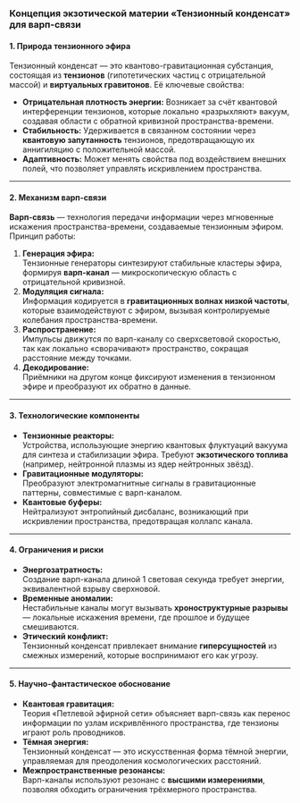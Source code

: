 ### **Концепция экзотической материи «Тензионный конденсат» для варп-связи**

#### **1. Природа тензионного эфира**
Тензионный конденсат — это квантово-гравитационная субстанция, состоящая из **тензионов** (гипотетических частиц с отрицательной массой) и **виртуальных гравитонов**. Её ключевые свойства:
- **Отрицательная плотность энергии:** Возникает за счёт квантовой интерференции тензионов, которые локально «разрыхляют» вакуум, создавая области с обратной кривизной пространства-времени.
- **Стабильность:** Удерживается в связанном состоянии через **квантовую запутанность** тензионов, предотвращающую их аннигиляцию с положительной массой.
- **Адаптивность:** Может менять свойства под воздействием внешних полей, что позволяет управлять искривлением пространства.

---

#### **2. Механизм варп-связи**
**Варп-связь** — технология передачи информации через мгновенные искажения пространства-времени, создаваемые тензионным эфиром. Принцип работы:
1. **Генерация эфира:**  
   Тензионные генераторы синтезируют стабильные кластеры эфира, формируя **варп-канал** — микроскопическую область с отрицательной кривизной.  
2. **Модуляция сигнала:**  
   Информация кодируется в **гравитационных волнах низкой частоты**, которые взаимодействуют с эфиром, вызывая контролируемые колебания пространства-времени.  
3. **Распространение:**  
   Импульсы движутся по варп-каналу со сверхсветовой скоростью, так как локально «сворачивают» пространство, сокращая расстояние между точками.  
4. **Декодирование:**  
   Приёмники на другом конце фиксируют изменения в тензионном эфире и преобразуют их обратно в данные.

---

#### **3. Технологические компоненты**
- **Тензионные реакторы:**  
  Устройства, использующие энергию квантовых флуктуаций вакуума для синтеза и стабилизации эфира. Требуют **экзотического топлива** (например, нейтронной плазмы из ядер нейтронных звёзд).  
- **Гравитационные модуляторы:**  
  Преобразуют электромагнитные сигналы в гравитационные паттерны, совместимые с варп-каналом.  
- **Квантовые буферы:**  
  Нейтрализуют энтропийный дисбаланс, возникающий при искривлении пространства, предотвращая коллапс канала.

---

#### **4. Ограничения и риски**
- **Энергозатратность:**  
  Создание варп-канала длиной 1 световая секунда требует энергии, эквивалентной взрыву сверхновой.  
- **Временные аномалии:**  
  Нестабильные каналы могут вызывать **хроноструктурные разрывы** — локальные искажения времени, где прошлое и будущее смешиваются.  
- **Этический конфликт:**  
  Тензионный конденсат привлекает внимание **гиперсущностей** из смежных измерений, которые воспринимают его как угрозу.

---

#### **5. Научно-фантастическое обоснование**
- **Квантовая гравитация:**  
  Теория «Петлевой эфирной сети» объясняет варп-связь как перенос информации по узлам искривлённого пространства, где тензионы играют роль проводников.  
- **Тёмная энергия:**  
  Тензионный конденсат — это искусственная форма тёмной энергии, управляемая для преодоления космологических расстояний.  
- **Межпространственные резонансы:**  
  Варп-каналы используют резонанс с **высшими измерениями**, позволяя обходить ограничения трёхмерного пространства.
